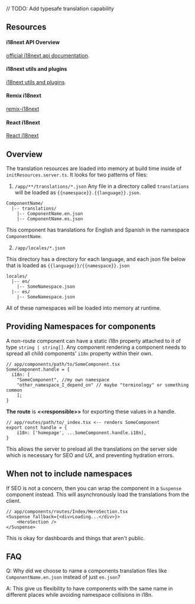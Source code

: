 // TODO: Add typesafe translation capability

## Resources

#### i18next API Overview

[official i18next api documentation](https://www.i18next.com/overview/api).

#### i18next utils and plugins

[i18next utils and plugins](https://www.i18next.com/overview/plugins-and-utils).

#### Remix i18next

[remix-i18next](https://github.com/sergiodxa/remix-i18next)

#### React i18next

[React i18next](https://react.i18next.com/)

## Overview

The translation resources are loaded into memory at build time inside of
`initResources.server.ts`. It looks for two patterns of files:

1. `/app/**/translations/*.json` Any file in a directory called `translations`
   will be loaded as `{{namespace}}.{{language}}.json`.

```
ComponentName/
  |-- translations/
    |-- ComponentName.en.json
    |-- ComponentName.es.json
```

This component has translations for English and Spanish in the namespace
`ComponentName`.

2. `/app/locales/*.json`

This directory has a directory for each language, and each json file below that
is loaded as `{{language}}/{{namespace}}.json`

```
locales/
  |-- en/
    |-- SomeNamespace.json
  |-- es/
    |-- SomeNamespace.json
```

All of these namespaces will be loaded into memory at runtime.

## Providing Namespaces for components

A non-route component can have a static i18n property attached to it of type
`string | string[]`. Any component rendering a component needs to spread all
child components' `i18n` property within their own.

```tsx
// app/components/path/to/SomeComponent.tsx
SomeComponent.handle = {
  i18n: [
    "SomeComponent", //my own namespace
    "other_namespace_I_depend_on" // maybe "terminology" or something common
    ];
}
```

**The route** is **<<responsible\>\>** for exporting these values in a handle.

```tsx
// app/routes/path/to/_index.tsx <-- renders SomeComponent
export const handle = {
	i18n: ['homepage', ...SomeComponent.handle.i18n],
}
```

This allows the server to preload all the translations on the server side which
is necessary for SEO and UX, and preventing hydration errors.

## When not to include namespaces

If SEO is not a concern, then you can wrap the component in a `Suspense`
component instead. This will asynchronously load the translations from the
client.

```tsx
// app/components/routes/Index/HeroSection.tsx
<Suspense fallback={<div>Loading...</div>}>
	<HeroSection />
</Suspense>
```

This is okay for dashboards and things that aren't public.

## FAQ

Q: Why did we choose to name a components translation files like
`ComponentName.en.json` instead of just `en.json`?

A: This give us flexibility to have components with the same name in different
places while avoiding namespace collisions in i18n.
